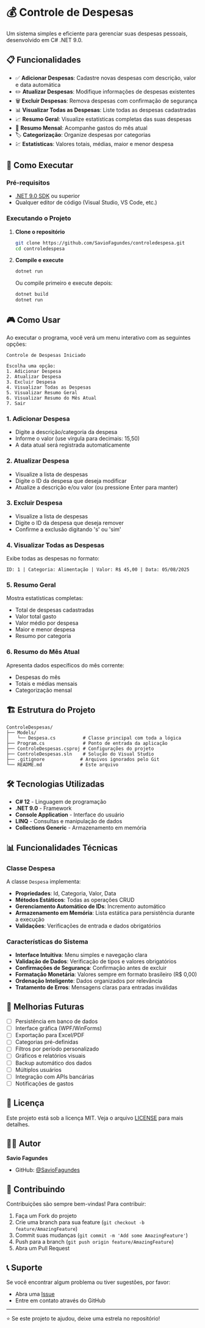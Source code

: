 # 💰 Controle de Despesas

Um sistema simples e eficiente para gerenciar suas despesas pessoais, desenvolvido em C# .NET 9.0.

## 📋 Funcionalidades

- ✅ **Adicionar Despesas**: Cadastre novas despesas com descrição, valor e data automática
- ✏️ **Atualizar Despesas**: Modifique informações de despesas existentes
- 🗑️ **Excluir Despesas**: Remova despesas com confirmação de segurança
- 📊 **Visualizar Todas as Despesas**: Liste todas as despesas cadastradas
- 📈 **Resumo Geral**: Visualize estatísticas completas das suas despesas
- 📅 **Resumo Mensal**: Acompanhe gastos do mês atual
- 🏷️ **Categorização**: Organize despesas por categorias
- 💹 **Estatísticas**: Valores totais, médias, maior e menor despesa

## 🚀 Como Executar

### Pré-requisitos

- [.NET 9.0 SDK](https://dotnet.microsoft.com/download/dotnet/9.0) ou superior
- Qualquer editor de código (Visual Studio, VS Code, etc.)

### Executando o Projeto

1. **Clone o repositório**
   ```bash
   git clone https://github.com/SavioFagundes/controledespesa.git
   cd controledespesa
   ```

2. **Compile e execute**
   ```bash
   dotnet run
   ```

   Ou compile primeiro e execute depois:
   ```bash
   dotnet build
   dotnet run
   ```

## 🎮 Como Usar

Ao executar o programa, você verá um menu interativo com as seguintes opções:

```
Controle de Despesas Iniciado

Escolha uma opção:
1. Adicionar Despesa
2. Atualizar Despesa
3. Excluir Despesa
4. Visualizar Todas as Despesas
5. Visualizar Resumo Geral
6. Visualizar Resumo do Mês Atual
7. Sair
```

### 1. Adicionar Despesa
- Digite a descrição/categoria da despesa
- Informe o valor (use vírgula para decimais: 15,50)
- A data atual será registrada automaticamente

### 2. Atualizar Despesa
- Visualize a lista de despesas
- Digite o ID da despesa que deseja modificar
- Atualize a descrição e/ou valor (ou pressione Enter para manter)

### 3. Excluir Despesa
- Visualize a lista de despesas
- Digite o ID da despesa que deseja remover
- Confirme a exclusão digitando 's' ou 'sim'

### 4. Visualizar Todas as Despesas
Exibe todas as despesas no formato:
```
ID: 1 | Categoria: Alimentação | Valor: R$ 45,00 | Data: 05/08/2025
```

### 5. Resumo Geral
Mostra estatísticas completas:
- Total de despesas cadastradas
- Valor total gasto
- Valor médio por despesa
- Maior e menor despesa
- Resumo por categoria

### 6. Resumo do Mês Atual
Apresenta dados específicos do mês corrente:
- Despesas do mês
- Totais e médias mensais
- Categorização mensal

## 🏗️ Estrutura do Projeto

```
ControleDespesas/
├── Models/
│   └── Despesa.cs          # Classe principal com toda a lógica
├── Program.cs              # Ponto de entrada da aplicação
├── ControleDespesas.csproj # Configurações do projeto
├── ControleDespesas.sln    # Solução do Visual Studio
├── .gitignore             # Arquivos ignorados pelo Git
└── README.md              # Este arquivo
```

## 🛠️ Tecnologias Utilizadas

- **C# 12** - Linguagem de programação
- **.NET 9.0** - Framework
- **Console Application** - Interface do usuário
- **LINQ** - Consultas e manipulação de dados
- **Collections Generic** - Armazenamento em memória

## 📊 Funcionalidades Técnicas

### Classe Despesa
A classe `Despesa` implementa:
- **Propriedades**: Id, Categoria, Valor, Data
- **Métodos Estáticos**: Todas as operações CRUD
- **Gerenciamento Automático de IDs**: Incremento automático
- **Armazenamento em Memória**: Lista estática para persistência durante a execução
- **Validações**: Verificações de entrada e dados obrigatórios

### Características do Sistema
- **Interface Intuitiva**: Menu simples e navegação clara
- **Validação de Dados**: Verificação de tipos e valores obrigatórios
- **Confirmações de Segurança**: Confirmação antes de excluir
- **Formatação Monetária**: Valores sempre em formato brasileiro (R$ 0,00)
- **Ordenação Inteligente**: Dados organizados por relevância
- **Tratamento de Erros**: Mensagens claras para entradas inválidas

## 🔮 Melhorias Futuras

- [ ] Persistência em banco de dados
- [ ] Interface gráfica (WPF/WinForms)
- [ ] Exportação para Excel/PDF
- [ ] Categorias pré-definidas
- [ ] Filtros por período personalizado
- [ ] Gráficos e relatórios visuais
- [ ] Backup automático dos dados
- [ ] Múltiplos usuários
- [ ] Integração com APIs bancárias
- [ ] Notificações de gastos

## 📝 Licença

Este projeto está sob a licença MIT. Veja o arquivo [LICENSE](LICENSE) para mais detalhes.

## 👨‍💻 Autor

**Savio Fagundes**
- GitHub: [@SavioFagundes](https://github.com/SavioFagundes)

## 🤝 Contribuindo

Contribuições são sempre bem-vindas! Para contribuir:

1. Faça um Fork do projeto
2. Crie uma branch para sua feature (`git checkout -b feature/AmazingFeature`)
3. Commit suas mudanças (`git commit -m 'Add some AmazingFeature'`)
4. Push para a branch (`git push origin feature/AmazingFeature`)
5. Abra um Pull Request

## 📞 Suporte

Se você encontrar algum problema ou tiver sugestões, por favor:
- Abra uma [Issue](https://github.com/SavioFagundes/controledespesa/issues)
- Entre em contato através do GitHub

---

⭐ Se este projeto te ajudou, deixe uma estrela no repositório!
